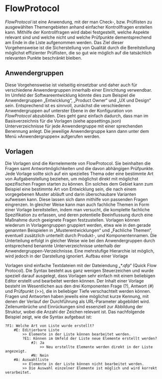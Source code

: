 # FlowProtocol

*FlowProtocol* ist eine Anwendung, mit der man Check-, bzw. Prüflisten zu ausgewählten Themengebieten anhand einfacher Kontrollfragen erstellen kann. Mithilfe der Kontrollfragen wird dabei festgestellt, welche Aspekte relevant sind und welche nicht und welche Prüfpunkte dementsprechend am Ende in die Liste aufgenommen werden. Das Ziel dieser Vorgehensweise ist die Sicherstellung von Qualität durch die Bereitstellung möglichst effizienter Prüflisten, die so gut wie möglich auf die tatsächlich relevanten Punkte beschränkt bleiben.

## Anwendergruppen
Diese Vorgehensweise ist vielseitig einsetzbar und daher auch für verschiedene Anwendergruppen innerhalb einer Einrichtung verwendbar. Im Umfeld der Softwareentwicklung könnte dies zum Beispiel die Anwendergruppen „Entwicklung“, „Product Owner“ und „UX und Design“ sein. Entsprechend ist es sinnvoll, zunächst die verschiedenen Anwendergruppen auf unterster Ebene in der Konfiguration von *FlowProtocol* abzubilden. Dies geht ganz einfach dadurch, dass man im Basisverzeichnis für die Vorlagen (siehe appsettings.json) Unterverzeichnisse für jede Anwendergruppe mit einer sprechenden Benennung anlegt. Die jeweilige Anwendergruppe kann dann unter dem Menü »Anwendergruppen« aufgerufen werden.

## Vorlagen
Die Vorlagen sind die Kernelemente von FlowProtocol. Sie beinhalten die Fragen samt Antwortmöglichkeiten und die davon abhängigen Prüfpunkte. Jede Vorlage sollte sich auf ein spezielles Thema oder eine bestimmte Art von Aufgabenstellung beziehen, um möglichst direkt mit möglichst spezifischen Fragen starten zu können. Ein solches dem Gebiet kann zum Beispiel eine bestimmte Art von Entwicklung sein, die nach einem vorgegebenen Muster abläuft und darin überschaubare Varianten aufweisen kann. Diese lassen sich dann mithilfe von passenden Fragen eingrenzen. In gleicher Weise kann man auch fachliche Themen in Form einer Vorlage bereitstellen, indem man versucht, die komplette fachliche Spezifikation zu erfassen, und deren potentielle Beeinflussung durch eine Maßnahme durch geeignete Fragen festzustellen. Vorlagen können wiederum in Vorlagengruppen gruppiert werden, etwa wie in den gerade genannten Beispielen in „Musterentwicklungen“ und „Fachliche Themen“, eventuell zusätzlich unterteilt durch Produkt-, und Komponentennamen. Die Unterteilung erfolgt in gleicher Weise wie bei den Anwendergruppen durch entsprechend benannte Unterverzeichnisse unterhalb der Anwendergruppen-Verzeichnisse. Eine mehrstufige Hierarchie ist möglich, wird jedoch in der Darstellung ignoriert.
Aufbau einer Vorlage

Vorlagen sind einfache Textdateien mit der Dateiendung „*.qfp“ (Quick Flow Protocol). Die Syntax besteht aus ganz wenigen Steuerzeichen und wurde speziell darauf ausgelegt, dass Vorlagen sehr einfach mit einem beliebigen Editor erstellt und bearbeitet werden können. Der Inhalt einer Vorlage besteht im Wesentlichen aus den drei Komponenten Frage (?), Antwort (#) und Prüfpunkt (>>), die in beliebiger Tiefe verschachtelt werden können. Fragen und Antworten haben jeweils eine möglichst kurze Kennung, mit denen der Verlauf der Durchführung als URL-Parameter abgebildet wird. Zeilenumbrüche und Einrückungen sind essenziell zur Abbildung der Struktur, wobei die Anzahl der Zeichen relevant ist. Das nachfolgende Beispiel zeigt, wie die Syntax aufgebaut ist:
```
?F1: Welche Art von Liste wurde erstellt?
    #E: Editierbare Liste
        >> Elemente in der Liste können bearbeitet werden.
        ?E1: Können im Umfeld der Liste neue Elemente erstellt werden?
            #J: Ja
                >> Neu erstellte Elemente werden direkt in der Liste angezeigt.
            #N: Nein
    #A: Auswahlliste
        >> Elemente in der Liste können nicht bearbeitet werden.
        >> Die Auswahl einzelner Elemente ist möglich und wird korrekt verarbeitet. 
```
